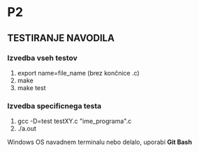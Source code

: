 # P2
## TESTIRANJE NAVODILA
### Izvedba vseh testov
1. export name=file_name (brez končnice .c)
2. make
3. make test

### Izvedba specificnega testa
1. gcc -D=test testXY.c "ime_programa".c
2. ./a.out

Windows OS navadnem terminalu nebo delalo, uporabi **Git Bash**
